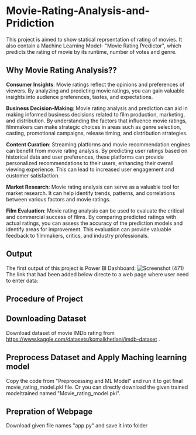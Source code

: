 # Movie-Rating-Analysis-and-Pridiction
This project is aimed to show statical reprsentation of rating of movies. It also contain a Machine Learning Model- "Movie Rating Predictor", which predicts the rating of movie by its runtime, number of votes and genre.

## Why Movie Rating Analysis??
**Consumer Insights**: Movie ratings reflect the opinions and preferences of viewers. By analyzing and predicting movie ratings, you can gain valuable insights into audience preferences, tastes, and expectations. 

**Business Decision-Making**: Movie rating analysis and prediction can aid in making informed business decisions related to film production, marketing, and distribution. By understanding the factors that influence movie ratings, filmmakers can make strategic choices in areas such as genre selection, casting, promotional campaigns, release timing, and distribution strategies.

**Content Curation**: Streaming platforms and movie recommendation engines can benefit from movie rating analysis. By predicting user ratings based on historical data and user preferences, these platforms can provide personalized recommendations to their users, enhancing their overall viewing experience. This can lead to increased user engagement and customer satisfaction.

**Market Research**: Movie rating analysis can serve as a valuable tool for market research. It can help identify trends, patterns, and correlations between various factors and movie ratings. 

**Film Evaluation**: Movie rating analysis can be used to evaluate the critical and commercial success of films. By comparing predicted ratings with actual ratings, you can assess the accuracy of the prediction models and identify areas for improvement. This evaluation can provide valuable feedback to filmmakers, critics, and industry professionals.

## Output
The first output of this project is Power BI Dashboard:
![Screenshot (471)](https://github.com/kanika1404/Movie-Rating-Analysis-and-Pridiction/assets/130000020/9148623b-23de-4257-a68a-c98ac392c5fe)
The link that had been added below directe to a web page where user need to enter data:


## Procedure of Project
## Downloading Dataset
Download dataset of movie IMDb rating from https://www.kaggle.com/datasets/komalkhetlani/imdb-dataset .

## Preprocess Dataset and Apply Maching learning model
Copy the code from "Preprocessing and ML Model" and run it to get final movie_rating_model.pkl file. Or you can directly download the given trained modeltrained named "Movie_rating_model.pkl".

## Prepration of Webpage 
Download given file names "app.py" and save it into folder 
